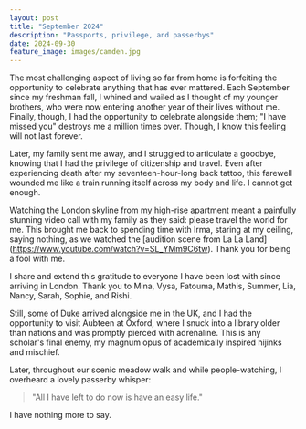 ```yaml
---
layout: post
title: "September 2024"
description: "Passports, privilege, and passerbys"
date: 2024-09-30
feature_image: images/camden.jpg
---
```


The most challenging aspect of living so far from home is forfeiting the opportunity to celebrate anything that has ever mattered. Each September since my freshman fall, I whined and wailed as I thought of my younger brothers, who were now entering another year of their lives without me. Finally, though, I had the opportunity to celebrate alongside them; "I have missed you" destroys me a million times over. Though, I know this feeling will not last forever.   

<!--more-->

Later, my family sent me away, and I struggled to articulate a goodbye, knowing that I had the privilege of citizenship and travel. Even after experiencing death after my seventeen-hour-long back tattoo, this farewell wounded me like a train running itself across my body and life. I cannot get enough. 

Watching the London skyline from my high-rise apartment meant a painfully stunning video call with my family as they said: please travel the world for me. This brought me back to spending time with Irma, staring at my ceiling, saying nothing, as we watched the [audition scene from La La Land] (https://www.youtube.com/watch?v=SL_YMm9C6tw). Thank you for being a fool with me. 

I share and extend this gratitude to everyone I have been lost with since arriving in London. Thank you to Mina, Vysa, Fatouma, Mathis, Summer, Lia, Nancy, Sarah, Sophie, and Rishi. 

Still, some of Duke arrived alongside me in the UK, and I had the opportunity to visit Aubteen at Oxford, where I snuck into a library older than nations and was promptly pierced with adrenaline. This is any scholar's final enemy, my magnum opus of academically inspired hijinks and mischief. 

Later, throughout our scenic meadow walk and while people-watching, I overheard a lovely passerby whisper: 

>"All I have left to do now is have an easy life."

I have nothing more to say. 